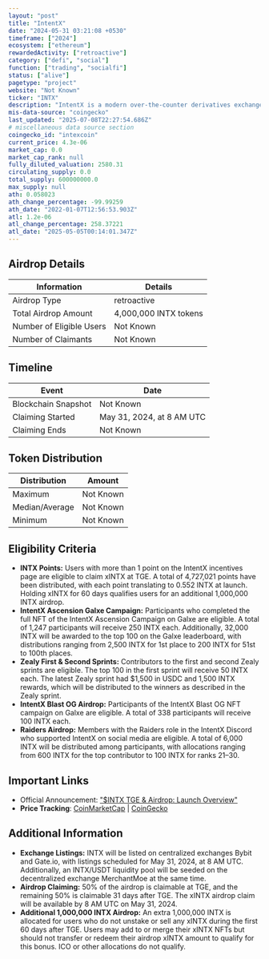 ```yaml
---
layout: "post"
title: "IntentX"
date: "2024-05-31 03:21:08 +0530"
timeframe: ["2024"]
ecosystem: ["ethereum"]
rewardedActivity: ["retroactive"]
category: ["defi", "social"]
function: ["trading", "socialfi"]
status: ["alive"]
pagetype: "project"
website: "Not Known"
ticker: "INTX"
description: "IntentX is a modern over-the-counter derivatives exchange specializing in perpetual futures trading."
mis-data-source: "coingecko"
last_updated: "2025-07-08T22:27:54.686Z"
# miscellaneous data source section
coingecko_id: "intexcoin"
current_price: 4.3e-06
market_cap: 0.0
market_cap_rank: null
fully_diluted_valuation: 2580.31
circulating_supply: 0.0
total_supply: 600000000.0
max_supply: null
ath: 0.058023
ath_change_percentage: -99.99259
ath_date: "2022-01-07T12:56:53.903Z"
atl: 1.2e-06
atl_change_percentage: 258.37221
atl_date: "2025-05-05T00:14:01.347Z"
---
```


## Airdrop Details

| Information              | Details               |
| ------------------------ | --------------------- |
| Airdrop Type             | retroactive           |
| Total Airdrop Amount     | 4,000,000 INTX tokens |
| Number of Eligible Users | Not Known             |
| Number of Claimants      | Not Known             |

## Timeline

| Event               | Date                      |
| ------------------- | ------------------------- |
| Blockchain Snapshot | Not Known                 |
| Claiming Started    | May 31, 2024, at 8 AM UTC |
| Claiming Ends       | Not Known                 |

## Token Distribution

| Distribution   | Amount    |
| -------------- | --------- |
| Maximum        | Not Known |
| Median/Average | Not Known |
| Minimum        | Not Known |

## Eligibility Criteria

- **INTX Points:** Users with more than 1 point on the IntentX incentives page are eligible to claim xINTX at TGE. A total of 4,727,021 points have been distributed, with each point translating to 0.552 INTX at launch. Holding xINTX for 60 days qualifies users for an additional 1,000,000 INTX airdrop.
- **IntentX Ascension Galxe Campaign:** Participants who completed the full NFT of the IntentX Ascension Campaign on Galxe are eligible. A total of 1,247 participants will receive 250 INTX each. Additionally, 32,000 INTX will be awarded to the top 100 on the Galxe leaderboard, with distributions ranging from 2,500 INTX for 1st place to 200 INTX for 51st to 100th places.
- **Zealy First & Second Sprints:** Contributors to the first and second Zealy sprints are eligible. The top 100 in the first sprint will receive 50 INTX each. The latest Zealy sprint had $1,500 in USDC and 1,500 INTX rewards, which will be distributed to the winners as described in the Zealy sprint.
- **IntentX Blast OG Airdrop:** Participants of the IntentX Blast OG NFT campaign on Galxe are eligible. A total of 338 participants will receive 100 INTX each.
- **Raiders Airdrop:** Members with the Raiders role in the IntentX Discord who supported IntentX on social media are eligible. A total of 6,000 INTX will be distributed among participants, with allocations ranging from 600 INTX for the top contributor to 100 INTX for ranks 21–30.

## Important Links

- Official Announcement: ["$INTX TGE & Airdrop: Launch Overview"](https://medium.com/@IntentX/intx-tge-airdrop-launch-overview-8a329d386d1d)
- **Price Tracking**: [CoinMarketCap](https://coinmarketcap.com/currencies/intentx) | [CoinGecko](https://www.coingecko.com/en/coins/intentx)

## Additional Information

- **Exchange Listings:** INTX will be listed on centralized exchanges Bybit and Gate.io, with listings scheduled for May 31, 2024, at 8 AM UTC. Additionally, an INTX/USDT liquidity pool will be seeded on the decentralized exchange MerchantMoe at the same time.
- **Airdrop Claiming:** 50% of the airdrop is claimable at TGE, and the remaining 50% is claimable 31 days after TGE. The xINTX airdrop claim will be available by 8 AM UTC on May 31, 2024.
- **Additional 1,000,000 INTX Airdrop:** An extra 1,000,000 INTX is allocated for users who do not unstake or sell any xINTX during the first 60 days after TGE. Users may add to or merge their xINTX NFTs but should not transfer or redeem their airdrop xINTX amount to qualify for this bonus. ICO or other allocations do not qualify.